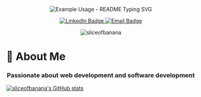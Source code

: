 <p align="center">
  <img src="https://readme-typing-svg.demolab.com/?lines=Hello,+how+are+you?;I'm+Genesis+Jr;I+do+website+for+a+living!&font=Fira%20Code&center=true&width=380&height=120&duration=4000&pause=1000" alt="Example Usage - README Typing SVG">
</p>

<div align="center">
 <a href="https://www.linkedin.com/in/genesis-esdrilon-jr-198ba31a0/">
    <img src="https://img.shields.io/badge/LinkedIn-blue?style=for-the-badge&logo=linkedin&logoColor=white" alt="LinkedIn Badge"/>
  </a>
  <a href="sliceofbanana02@gmail.com">
    <img src="https://img.shields.io/badge/Email-white?style=for-the-badge&logo=gmail&logoColor=black" alt="Email Badge"/>
  </a>
  <p> <img src="https://komarev.com/ghpvc/?username=sliceofbanana&label=Profile%20views&color=0e75b6&style=flat" alt="sliceofbanana" /> </p>
</div>

<div align="center">
<h1 align="left">🚀 About Me</h1>
 <h3>Passionate about web development and software development</h3>
</div>
  
[![sliceofbanana's GitHub stats](https://github-readme-stats.vercel.app/api?username=sliceofbanana&show_icons=true)](https://github.com/sliceofbanana/github-readme-stats)



